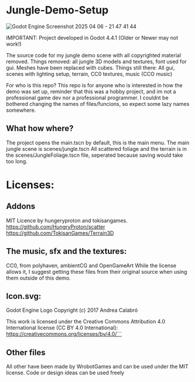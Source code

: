 # Jungle-Demo-Setup

![Godot Engine Screenshot 2025 04 06 - 21 47 41 44](https://github.com/user-attachments/assets/76a80219-e41d-4df5-826b-47c63e1a1220)



IMPORTANT: Project developed in Godot 4.4.1 (Older or Newer may not work!)

The source code for my jungle demo scene with all copyrighted material removed. 
Things removed: all jungle 3D models and textures, font used for gui. Meshes have been replaced with cubes. 
Things still there: All gui, scenes with lighting setup, terrain, CC0 textures, music (CCO music)

For who is this repo? This repo is for anyone who is interested in how the demo was set up, reminder that this was a hobby project, and im not a professional game dev nor a professional programmer. I couldnt be bothered changing the names of files/funcions, so expect some lazy names somewhere.
## What how where?
The project opens the main.tscn by default, this is the main menu.
The main jungle scene is scenes/jungle.tscn
All scattered foliage and the terrain is in the scenes/JungleFoliage.tscn file, seperated because saving would take too long.

# Licenses:

## Addons
MIT Licence by hungeryproton and tokisangames. https://github.com/HungryProton/scatter https://github.com/TokisanGames/Terrain3D

## The music, sfx and the textures: 
CC0, from polyhaven, ambientCG and OpenGameArt
While the license allows it, I suggest getting these files from their original source when using them outside of this demo.

## Icon.svg: 

Godot Engine Logo
Copyright (c) 2017 Andrea Calabró

This work is licensed under the Creative Commons Attribution 4.0 International
license (CC BY 4.0 International): https://creativecommons.org/licenses/by/4.0/```

## Other files
All other have been made by WrobotGames and can be used under the MIT license. Code or design ideas can be used freely
